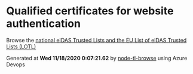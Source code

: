# Qualified certificates for website authentication 
 Browse the [national eIDAS Trusted Lists and the EU List of eIDAS Trusted Lists (LOTL)](https://webgate.ec.europa.eu/tl-browser/#/) 
 
 
Generated at **Wed 11/18/2020  0:07:21.62** by [node-tl-browse](https://github.com/ymedlop/node-tl-browser) using Azure Devops 

